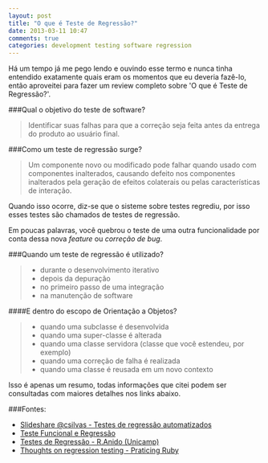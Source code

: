 ```yaml
---
layout: post
title: "O que é Teste de Regressão?"
date: 2013-03-11 10:47
comments: true
categories: development testing software regression
---
```


Há um tempo já me pego lendo e ouvindo esse termo e nunca tinha entendido exatamente quais eram os momentos que eu deveria fazê-lo, então aproveitei para fazer um review completo sobre 'O que é Teste de Regressão?'.

###Qual o objetivo do teste de software?

> Identificar suas falhas para que a correção seja feita antes da entrega do produto ao usuário final.

###Como um teste de regressão surge?

> Um componente novo ou modificado pode falhar quando usado com componentes inalterados, causando defeito
> nos componentes inalterados pela geração de efeitos colaterais ou pelas características de interação.

Quando isso ocorre, diz-se que o sisteme sobre testes regrediu, por isso esses testes são chamados de testes de regressão.

Em poucas palavras, você quebrou o teste de uma outra funcionalidade por conta dessa nova _feature_ ou _correção de bug_.

###Quando um teste de regressão é utilizado?

> * durante o desenvolvimento iterativo
> * depois da depuração
> * no primeiro passo de uma integração
> * na manutenção de software

####E dentro do escopo de Orientação a Objetos?

> * quando uma subclasse é desenvolvida
> * quando uma super-classe é alterada
> * quando uma classe servidora (classe que você estendeu, por exemplo)
> * quando uma correção de falha é realizada
> * quando uma classe é reusada em um novo contexto

Isso é apenas um resumo, todas informações que citei podem ser consultadas com maiores detalhes nos links abaixo.


###Fontes:

* [Slideshare @csilvas - Testes de regressão automatizados](http://www.slideshare.net/csilvas/testes-de-regresso-automatizados)
* [Teste Funcional e Regressão](http://www.testar.me/pages/testar_me_teste_funcional_regressao.html)
* [Testes de Regressão - R.Anido (Unicamp)](http://www.ic.unicamp.br/~ranido/mc626/Regressao.pdf)
* [Thoughts on regression testing - Praticing Ruby](https://practicingruby.com/articles/shared/afshdqdholth)

